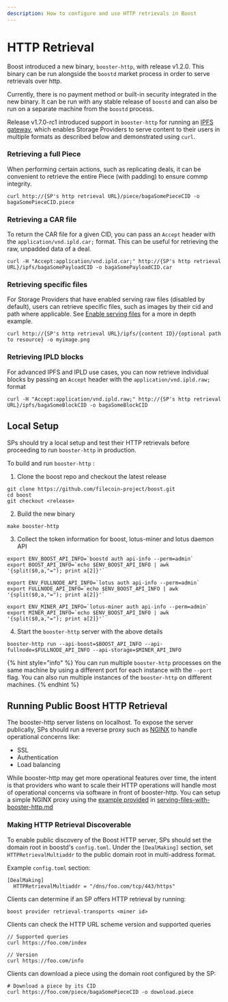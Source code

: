 ```yaml
---
description: How to configure and use HTTP retrievals in Boost
---
```


# HTTP Retrieval

Boost introduced a new binary, `booster-http`, with release v1.2.0. This binary can be run alongside the `boostd` market process in order to serve retrievals over http.

Currently, there is no payment method or built-in security integrated in the new binary. It can be run with any stable release of `boostd` and can also be run on a separate machine from the `boostd` process.

Release v1.7.0-rc1 introduced support in `booster-http` for running an [IPFS gateway](https://docs.ipfs.tech/concepts/ipfs-gateway/#overview), which enables Storage Providers to serve content to their users in multiple formats as described below and demonstrated using `curl`.

### Retrieving a full Piece

When performing certain actions, such as replicating deals, it can be convenient to retrieve the entire Piece (with padding) to ensure commp integrity.

```
curl http://{SP's http retrieval URL}/piece/bagaSomePieceCID -o bagaSomePieceCID.piece
```

### Retrieving a CAR file

To return the CAR file for a given CID, you can pass an `Accept` header with the `application/vnd.ipld.car;` format. This can be useful for retrieving the raw, unpadded data of a deal.

```
curl -H "Accept:application/vnd.ipld.car;" http://{SP's http retrieval URL}/ipfs/bagaSomePayloadCID -o bagaSomePayloadCID.car
```

### Retrieving specific files

For Storage Providers that have enabled serving raw files (disabled by default), users can retrieve specific files, such as images by their cid and path where applicable. See [Enable serving files](https://boost.filecoin.io/http-retrieval/serving-files-with-booster-http#enable-serving-files) for a more in depth example.

```
curl http://{SP's http retrieval URL}/ipfs/{content ID}/{optional path to resource} -o myimage.png
```

### Retrieving IPLD blocks

For advanced IPFS and IPLD use cases, you can now retrieve individual blocks by passing an `Accept` header with the `application/vnd.ipld.raw;` format

```
curl -H "Accept:application/vnd.ipld.raw;" http://{SP's http retrieval URL}/ipfs/bagaSomeBlockCID -o bagaSomeBlockCID
```

## Local Setup

SPs should try a local setup and test their HTTP retrievals before proceeding to run `booster-http` in production.

To build and run `booster-http` :

1. Clone the boost repo and checkout the latest release

```
git clone https://github.com/filecoin-project/boost.git
cd boost
git checkout <release>
```

2. Build the new binary

```
make booster-http
```

3. Collect the token information for boost, lotus-miner and lotus daemon API

```
export ENV_BOOST_API_INFO=`boostd auth api-info --perm=admin`
export BOOST_API_INFO=`echo $ENV_BOOST_API_INFO | awk '{split($0,a,"="); print a[2]}'`
```

```
export ENV_FULLNODE_API_INFO=`lotus auth api-info --perm=admin`
export FULLNODE_API_INFO=`echo $ENV_BOOST_API_INFO | awk '{split($0,a,"="); print a[2]}'`
```

```
export ENV_MINER_API_INFO=`lotus-miner auth api-info --perm=admin`
export MINER_API_INFO=`echo $ENV_BOOST_API_INFO | awk '{split($0,a,"="); print a[2]}'`
```

4. Start the `booster-http` server with the above details

```
booster-http run --api-boost=$BOOST_API_INFO --api-fullnode=$FULLNODE_API_INFO --api-storage=$MINER_API_INFO
```

{% hint style="info" %}
You can run multiple `booster-http` processes on the same machine by using a different port for each instance with the `--port` flag. You can also run multiple instances of the `booster-http` on different machines.
{% endhint %}

## Running Public Boost HTTP Retrieval

The booster-http server listens on localhost. To expose the server publically, SPs should run a reverse proxy such as [NGINX](https://nginx.org/en/docs/) to handle operational concerns like:

* SSL
* Authentication
* Load balancing

While booster-http may get more operational features over time, the intent is that providers who want to scale their HTTP operations will handle most of operational concerns via software in front of booster-http. You can setup a simple NGINX proxy using the [example provided](serving-files-with-booster-http.md#protecting-booster-http-with-nginx) in [serving-files-with-booster-http.md](serving-files-with-booster-http.md "mention")

### Making HTTP Retrieval Discoverable

To enable public discovery of the Boost HTTP server, SPs should set the domain root in boostd's `config.toml`. Under the `[DealMaking]` section, set `HTTPRetrievalMultiaddr` to the public domain root in multi-address format.

Example `config.toml` section:

```
[DealMaking]
  HTTPRetrievalMultiaddr = "/dns/foo.com/tcp/443/https"
```

Clients can determine if an SP offers HTTP retrieval by running:

```
boost provider retrieval-transports <miner id>
```

Clients can check the HTTP URL scheme version and supported queries

```
// Supported queries
curl https://foo.com/index

// Version
curl https://foo.com/info
```

Clients can download a piece using the domain root configured by the SP:

```
# Download a piece by its CID
curl https://foo.com/piece/bagaSomePieceCID -o download.piece
```

